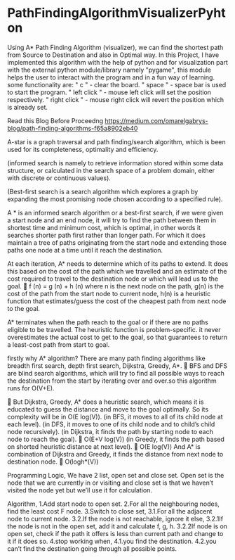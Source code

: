 # PathFindingAlgorithmVisualizerPyhton
Using A* Path Finding Algorithm (visualizer), we can find the shortest path from Source to Destination and also in Optimal way. In this Project, I have implemented this algorithm with the help of python and for visualization part with the external python module/library namely "pygame", this module helps the user to interact with the program and in a fun way of learning. 
some functionality are: " c " - clear the board. " space " - space bar is used to start the program. " left click " - mouse left click will set the position respectively. " right click " - mouse right click will revert the position which is already set.

Read this Blog Before Proceedng  https://medium.com/omarelgabrys-blog/path-finding-algorithms-f65a8902eb40

A-star is a graph traversal and path finding/search algorithm, which is been used for its completeness, optimality and efficiency.

(informed search is namely to retrieve information stored within some data structure, or calculated in the search space of a problem domain, either with discrete or continuous values).

(Best-first search is a search algorithm which explores a graph by expanding the most promising node chosen according to a specified rule).

A * is an informed search algorithm or a best-first search, if we were given a start node and an end node, it will try to find the path between them in shortest time and minimum cost, which is optimal, in other words it searches shorter path first rather than longer path. For which it does maintain a tree of paths originating from the start node and extending those paths one node at a time until it reach the destination.

At each iteration, A* needs to determine which of its paths to extend. It does this based on the cost of the path which we travelled and an estimate of the cost required to travel to the destination node or which will lead us to the goal. 
	f (n) = g (n) + h (n) 
where n is the next node on the path, 
g(n) is the cost of the path from the start node to current node, 
h(n) is a heuristic function that estimates/guess the cost of the cheapest path from next node to the goal. 

A* terminates when the path reach to the goal or if there are no paths eligible to be travelled. The heuristic function is problem-specific. it never overestimates the actual cost to get to the goal, so that guarantees to return a least-cost path from start to goal.

firstly why A* algorithm? There are many path finding algorithms like breadth first search, depth first search, Dijkstra, Greedy, A*.
	BFS and DFS are blind search algorithms, which will try to find all possible ways to reach the destination from the start by iterating over and over.so this algorithm runs for O(V+E).

	But Dijkstra, Greedy, A* does a heuristic search, which means it is educated to guess the distance and move to the goal optimally. So its complexity will be in O(E log(V)). 
(in BFS, it moves to all of its child node at each level).
(in DFS, it moves to one of its child node and to child’s child node recursively).
(in Dijkstra, it finds the path by starting node to each node to reach the goal).
	O(E+V log(V))
(in Greedy, it finds the path based on shorted heuristic distance at next level).
	O(E log(V))
And A* is combination of Dijkstra and Greedy, it finds the distance from next node to destination node.
	O(logh*(V))

Programming Logic,
We have 2 list, open set and close set. Open set is the node that we are currently in or visiting and close set is that we haven’t visited the node yet but we’ll use it for calculation.

Algorithm,
1.Add start node to open set.
2.For all the neighbouring nodes, find the least cost F node.
3.Switch to close set,
	3.1.For all the adjacent node to current node.
	3.2.If the node is not reachable, ignore it else,
		3.2.1If the node is not in the open set, add it and calculate f, g, h.
		3.2.2If node is on open set, check if the path it offers is less than current path and change to it if it does so.
4.stop working when,
	4.1.you find the destination.
	4.2.you can’t find the destination going through all possible points.
